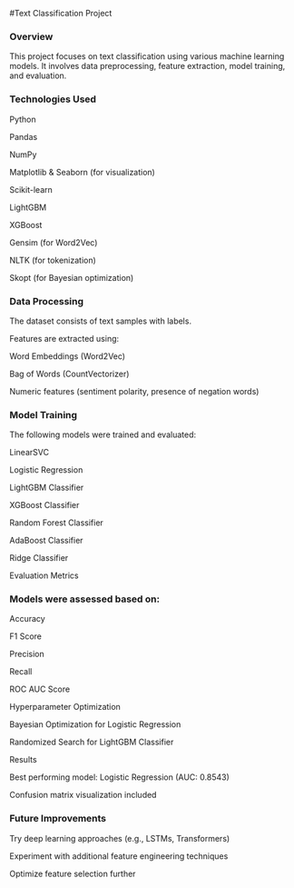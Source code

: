 #Text Classification Project

### Overview

This project focuses on text classification using various machine learning models. It involves data preprocessing, feature extraction, model training, and evaluation.

### Technologies Used

Python

Pandas

NumPy

Matplotlib & Seaborn (for visualization)

Scikit-learn

LightGBM

XGBoost

Gensim (for Word2Vec)

NLTK (for tokenization)

Skopt (for Bayesian optimization)



### Data Processing

The dataset consists of text samples with labels.

Features are extracted using:

Word Embeddings (Word2Vec)

Bag of Words (CountVectorizer)

Numeric features (sentiment polarity, presence of negation words)

### Model Training

The following models were trained and evaluated:

LinearSVC

Logistic Regression

LightGBM Classifier

XGBoost Classifier

Random Forest Classifier

AdaBoost Classifier

Ridge Classifier

Evaluation Metrics

### Models were assessed based on:

Accuracy

F1 Score

Precision

Recall

ROC AUC Score

Hyperparameter Optimization

Bayesian Optimization for Logistic Regression

Randomized Search for LightGBM Classifier

Results

Best performing model: Logistic Regression (AUC: 0.8543)

Confusion matrix visualization included

### Future Improvements

Try deep learning approaches (e.g., LSTMs, Transformers)

Experiment with additional feature engineering techniques

Optimize feature selection further

